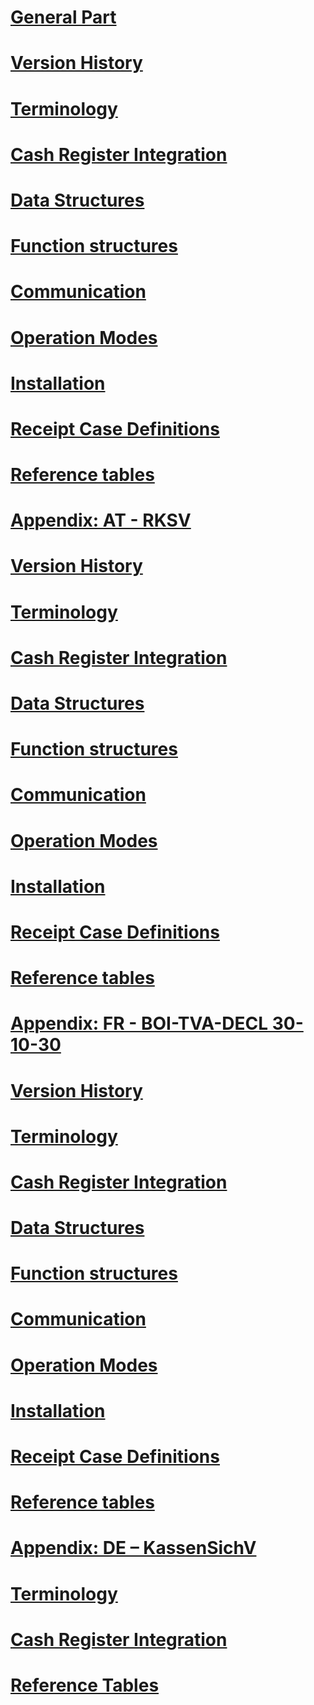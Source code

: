 ﻿# [General Part](general/general.md)
# [Version History](general/version-history/version-history.md)
# [Terminology](general/terminology/terminology.md)
# [Cash Register Integration](general/cash-register-integration/cash-register-integration.md)
# [Data Structures](general/data-structures/data-structures.md)
# [Function structures](general/function-structures/function-structures.md)
# [Communication](general/communication/communication.md)
# [Operation Modes](general/operation-modes/operation-modes.md)
# [Installation](general/installation/installation.md)
# [Receipt Case Definitions](general/receipt-case-definitions/receipt-case-definitions.md)
# [Reference tables](general/reference-tables/reference-tables.md)

# [Appendix: AT - RKSV](appendix-at-rksv/appendix-at-rksv.md)
# [Version History](appendix-at-rksv/version-history/version-history.md)
# [Terminology](appendix-at-rksv/terminology/terminology.md)
# [Cash Register Integration](appendix-at-rksv/cash-register-integration/cash-register-integration.md)
# [Data Structures](appendix-at-rksv/data-structures/data-structures.md)
# [Function structures](appendix-at-rksv/function-structures/function-structures.md)
# [Communication](appendix-at-rksv/communication/communication.md)
# [Operation Modes](appendix-at-rksv/operation-modes/operation-modes.md)
# [Installation](appendix-at-rksv/installation/installation.md)
# [Receipt Case Definitions](appendix-at-rksv/receipt-case-definitions/receipt-case-definitions.md)
# [Reference tables](appendix-at-rksv/reference-tables/reference-tables.md)

# [Appendix: FR - BOI-TVA-DECL 30-10-30](appendix-fr-boi-tva-decl-30-10-30/appendix-fr-boi-tva-decl-30-10-30.md)
# [Version History](appendix-fr-boi-tva-decl-30-10-30/version-history/version-history.md)
# [Terminology](appendix-fr-boi-tva-decl-30-10-30/terminology/terminology.md)
# [Cash Register Integration](appendix-fr-boi-tva-decl-30-10-30/cash-register-integration/cash-register-integration.md)
# [Data Structures](appendix-fr-boi-tva-decl-30-10-30/data-structures/data-structures.md)
# [Function structures](appendix-fr-boi-tva-decl-30-10-30/function-structures/function-structures.md)
# [Communication](appendix-fr-boi-tva-decl-30-10-30/communication/communication.md)
# [Operation Modes](appendix-fr-boi-tva-decl-30-10-30/operation-modes/operation-modes.md)
# [Installation](appendix-fr-boi-tva-decl-30-10-30/installation/installation.md)
# [Receipt Case Definitions](appendix-fr-boi-tva-decl-30-10-30/receipt-case-definitions/receipt-case-definitions.md)
# [Reference tables](appendix-fr-boi-tva-decl-30-10-30/reference-tables/reference-tables.md)

# [Appendix: DE – KassenSichV](appendix-de-kassensichv/appendix-de-kassensichv.md)
# [Terminology](appendix-de-kassensichv/terminology/terminology.md)
# [Cash Register Integration](appendix-de-kassensichv/cash-register-integration/cash-register-integration.md)
# [Reference Tables](appendix-de-kassensichv/reference-tables/reference-tables.md)

